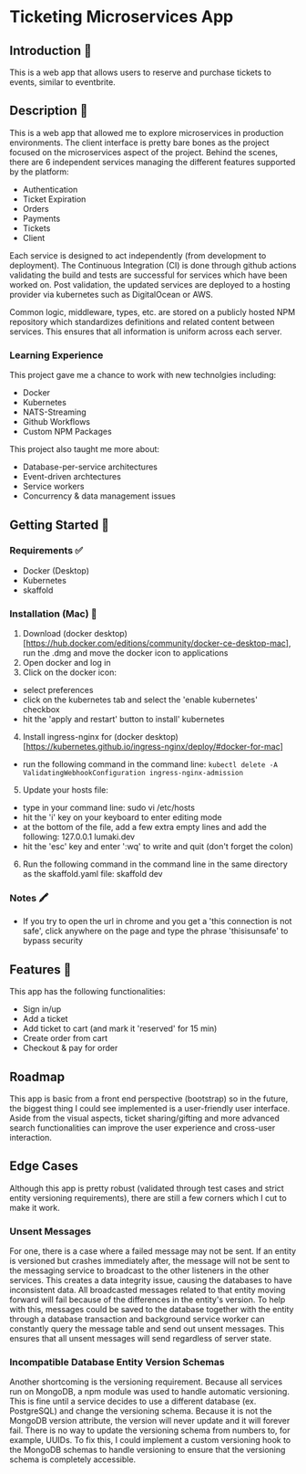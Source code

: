 # Ticketing Microservices App

## Introduction 🎩
This is a web app that allows users to reserve and purchase tickets to events, similar to eventbrite.

## Description 📝
This is a web app that allowed me to explore microservices in production environments.
The client interface is pretty bare bones as the project focused on the microservices aspect of the project.
Behind the scenes, there are 6 independent services managing the different features supported by the platform:
- Authentication
- Ticket Expiration
- Orders
- Payments
- Tickets
- Client

Each service is designed to act independently (from development to deployment). The Continuous Integration (CI) is done through github actions validating the build and tests are successful for services which have been worked on. Post validation, the updated services are deployed to a hosting provider via kubernetes such as DigitalOcean or AWS.

Common logic, middleware, types, etc. are stored on a publicly hosted NPM repository which standardizes definitions and related content between services. This ensures that all information is uniform across each server.

### Learning Experience

This project gave me a chance to work with new technolgies including:
- Docker
- Kubernetes
- NATS-Streaming
- Github Workflows
- Custom NPM Packages

This project also taught me more about:
- Database-per-service architectures
- Event-driven archtectures
- Service workers
- Concurrency & data management issues

## Getting Started 🏁

### Requirements ✅
- Docker (Desktop)
- Kubernetes
- skaffold

### Installation (Mac) 💾
1. Download (docker desktop)[https://hub.docker.com/editions/community/docker-ce-desktop-mac], run the .dmg and move the docker icon to applications
2. Open docker and log in
3. Click on the docker icon:
  - select preferences
  - click on the kubernetes tab and select the 'enable kubernetes' checkbox
  - hit the 'apply and restart' button to install' kubernetes
4. Install ingress-nginx for (docker desktop)[https://kubernetes.github.io/ingress-nginx/deploy/#docker-for-mac]
  - run the following command in the command line: `kubectl delete -A ValidatingWebhookConfiguration ingress-nginx-admission`
5. Update your hosts file:
  - type in your command line: sudo vi /etc/hosts
  - hit the 'i' key on your keyboard to enter editing mode
  - at the bottom of the file, add a few extra empty lines and add the following: 127.0.0.1 lumaki.dev
  - hit the 'esc' key and enter ':wq' to write and quit (don't forget the colon)
6. Run the following command in the command line in the same directory as the skaffold.yaml file: skaffold dev

### Notes 🖍
- If you try to open the url in chrome and you get a 'this connection is not safe', click anywhere on the page and type the phrase 'thisisunsafe' to bypass security

## Features 🧩
This app has the following functionalities:
- Sign in/up
- Add a ticket
- Add ticket to cart (and mark it 'reserved' for 15 min)
- Create order from cart
- Checkout & pay for order

## Roadmap
This app is basic from a front end perspective (bootstrap) so in the future, the biggest thing I could see implemented is a user-friendly user interface. Aside from the visual aspects, ticket sharing/gifting and more advanced search functionalities can improve the user experience and cross-user interaction.

## Edge Cases
Although this app is pretty robust (validated through test cases and strict entity versioning requirements), there are still a few corners which I cut to make it work. 

### Unsent Messages
For one, there is a case where a failed message may not be sent. If an entity is versioned but crashes immediately after, the message will not be sent to the messaging service to broadcast to the other listeners in the other services. This creates a data integrity issue, causing the databases to have inconsistent data. All broadcasted messages related to that entity moving forward will fail because of the differences in the entity's version. To help with this, messages could be saved to the database together with the entity through a database transaction and background service worker can constantly query the message table and send out unsent messages. This ensures that all unsent messages will send regardless of server state.

### Incompatible Database Entity Version Schemas
Another shortcoming is the versioning requirement. Because all services run on MongoDB, a npm module was used to handle automatic versioning. This is fine until a service decides to use a different database (ex. PostgreSQL) and change the versioning schema. Because it is not the MongoDB version attribute, the version will never update and it will forever fail. There is no way to update the versioning schema from numbers to, for example, UUIDs. To fix this, I could implement a custom versioning hook to the MongoDB schemas to handle versioning to ensure that the versioning schema is completely accessible.
